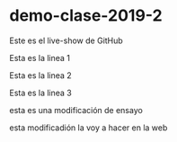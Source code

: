 # demo-clase-2019-2
Este es el live-show de GitHub

Esta es la linea 1

Esta es la linea 2

Esta es la linea 3

esta es una modificación de ensayo

esta modificadión la voy a hacer en la web
